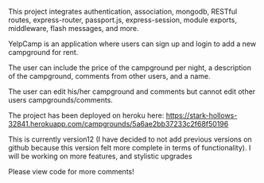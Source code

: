 This project integrates authentication, association, mongodb, RESTful routes, express-router, passport.js, 
express-session, module exports, middleware, flash messages, and more.

YelpCamp is an application where users can sign up and login to add a new campground for rent.

The user can include the price of the campground per night, a description of the campground, comments from other users, and a name.

The user can edit his/her campground and comments but cannot edit other users campgrounds/comments.

The project has been deployed on heroku here: https://stark-hollows-32841.herokuapp.com/campgrounds/5a6ae2bb37233c2f68f50196

This is currently version12 (I have decided to not add previous versions on github because this version felt more complete in terms of functionality). I will be working on more features, and stylistic upgrades

Please view code for more comments!
